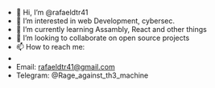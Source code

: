 - 👋 Hi, I’m @rafaeldtr41
- 👀 I’m interested in web Development, cybersec.
- 🌱 I’m currently learning Assambly, React and other things
- 💞️ I’m looking to collaborate on open source projects
- 📫 How to reach me:
- 
- Email: rafaeldtr41@gmail.com
- Telegram: @Rage_against_th3_machine

<!---
rafaeldtr41/rafaeldtr41 is a ✨ special ✨ repository because its `README.md` (this file) appears on your GitHub profile.
You can click the Preview link to take a look at your changes.
--->

